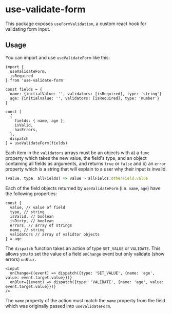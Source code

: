 # use-validate-form

This package exposes `useFormValidation`, a custom react hook for validating form input.

## Usage

You can import and use `useValidateForm` like this:

```JSX
import {
  useValidateForm,
  isRequired
} from 'use-validate-form'

const fields = {
  name: {initialValue: '', validators: [isRequired], type: 'string'}
  age: {initialValue: '', validators: [isRequired], type: 'number'}
}

const [
  {
    fields: { name, age },
    isValid,
    hasErrors,
  },
  dispatch
] = useValidateForm(fields)

```

Each item in the `validators` arrays must be an objects with a) a `func` property which takes the new value, the field's type, and an object containing all fields as arguments, and returns `true` or `false` and b) an `error` property which is a string that will explain to a user why their input is invalid.

```js
(value, type, allFields) => value > allFields.otherField.value
```

Each of the field objects returned by `useValidateForm` (i.e. `name`, `age`) have the following properties:

```JSX
const {
  value, // value of field
  type, // string
  isValid, // boolean
  isDirty, // boolean
  errors, // array of strings
  name, // string
  validators // array of validtor objects
} = age
```

The `dispatch` function takes an action of type `SET_VALUE` or `VALIDATE`. This allows you to set the value of a field `onChange` event but only validate (show errors) `onBlur`.

```JSX
<input
  onChange={(event) => dispatch({type: 'SET_VALUE', {name: 'age', value: event.target.value}})}
  onBlur={(event) => dispatch({type: 'VALIDATE', {name: 'age', value: event.target.value}})}
/>
```

The `name` property of the action must match the `name` property from the field which was originally passed into `useValidateForm`.
